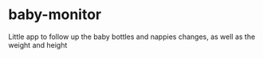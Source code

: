# baby-monitor
Little app to follow up the baby bottles and nappies changes, as well as the weight and height

